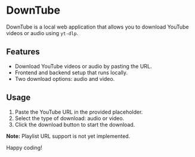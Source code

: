 # DownTube

DownTube is a local web application that allows you to download YouTube videos or audio using `yt-dlp`.

## Features

- Download YouTube videos or audio by pasting the URL.
- Frontend and backend setup that runs locally.
- Two download options: audio and video.

## Usage

1. Paste the YouTube URL in the provided placeholder.
2. Select the type of download: audio or video.
3. Click the download button to start the download.

**Note:** Playlist URL support is not yet implemented.

Happy coding!
